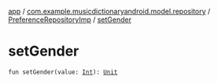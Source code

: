 [app](../../index.md) / [com.example.musicdictionaryandroid.model.repository](../index.md) / [PreferenceRepositoryImp](index.md) / [setGender](./set-gender.md)

# setGender

`fun setGender(value: `[`Int`](https://kotlinlang.org/api/latest/jvm/stdlib/kotlin/-int/index.html)`): `[`Unit`](https://kotlinlang.org/api/latest/jvm/stdlib/kotlin/-unit/index.html)